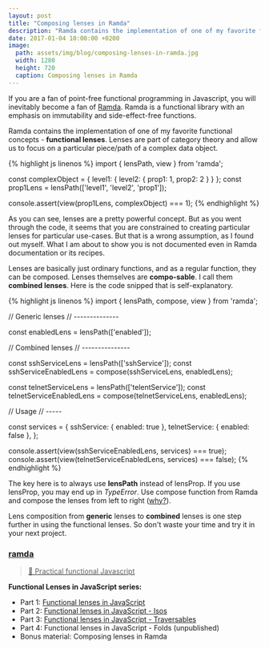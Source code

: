 ```yaml
---
layout: post
title: "Composing lenses in Ramda"
description: "Ramda contains the implementation of one of my favorite functional concepts - functional lenses. Lenses are part of category theory and allow us to focus on a particular piece/path of a complex data object."
date: 2017-01-04 10:00:00 +0200
image:
  path: assets/img/blog/composing-lenses-in-ramda.jpg
  width: 1280
  height: 720
  caption: Composing lenses in Ramda
---
```


<p class="lead">
  If you are a fan of point-free functional programming in Javascript, you will inevitably become a fan of <a href="https://ramdajs.com/">Ramda</a>.
  Ramda is a functional library with an emphasis on immutability and side-effect-free functions.
</p>

Ramda contains the implementation of one of my favorite functional concepts - **functional lenses**.
Lenses are part of category theory and allow us to focus on a particular piece/path of a complex data object.

{% highlight js linenos %}
import { lensPath, view } from 'ramda';

const complexObject = { level1: { level2: { prop1: 1, prop2: 2 } } };
const prop1Lens = lensPath(['level1', 'level2', 'prop1']);

console.assert(view(prop1Lens, complexObject) === 1);
{% endhighlight %}

As you can see, lenses are a pretty powerful concept. But as you went through the code, it seems that you are constrained to creating particular lenses for particular use-cases.
But that is a wrong assumption, as I found out myself. What I am about to show you is not documented even in Ramda documentation or its recipes.

Lenses are basically just ordinary functions, and as a regular function, they can be composed. 
Lenses themselves are **compo-sable**. I call them **combined lenses**. Here is the code snipped that is self-explanatory.

{% highlight js linenos %}
import { lensPath, compose, view } from 'ramda';

// Generic lenses
// --------------

const enabledLens = lensPath(['enabled']);

// Combined lenses
// ---------------

const sshServiceLens = lensPath(['sshService']);
const sshServiceEnabledLens = compose(sshServiceLens, enabledLens);

const telnetServiceLens = lensPath(['telentService']);
const telnetServiceEnabledLens = compose(telnetServiceLens, enabledLens);

// Usage
// -----

const services = {
  sshService: { enabled: true },
  telnetService: { enabled: false },
};

console.assert(view(sshServiceEnabledLens, services) === true);
console.assert(view(telnetServiceEnabledLens, services) === false);
{% endhighlight %}

The key here is to always use **lensPath** instead of lensProp. 
If you use lensProp, you may end up in *TypeError*.
Use compose function from Ramda and compose the lenses from left to right ([why?](http://www.reddit.com/r/haskell/comments/23x3f3/lenses_dont_compose_backwards/)).

Lens composition from **generic** lenses to **combined** lenses is one step further in using the functional lenses. So don't waste your time and try it in your next project.

<div class="list-group mb-3">
  <a href="https://github.com/ramda/ramda" class="list-group-item list-group-item-action">
    <div class="d-flex w-100 justify-content-between">
      <h3 class="h5 mb-1"><i class="fab fa-github"></i> ramda</h3>
    </div>
    <blockquote class="blockquote fs-6 mb-1">
      &#128015; Practical functional Javascript
    </blockquote>
    <script type="application/ld+json">
      {
        "@context": "https://schema.org",
        "@type": "SoftwareSourceCode",
        "author": { "@id": "https://vladimirgorej.com" },
        "name": "ramda",
        "abstract": "Practical functional Javascript",
        "codeRepository": "https://github.com/ramda/ramda"
      }
    </script>
  </a>
</div>

**Functional Lenses in JavaScript series:**

- Part 1: [Functional lenses in JavaScript](https://www.linkedin.com/pulse/functional-lenses-javascript-vladim%C3%ADr-gorej/)
- Part 2: [Functional lenses in JavaScript - Isos](https://www.linkedin.com/pulse/functional-lenses-javascript-isos-vladim%C3%ADr-gorej/)
- Part 3: [Functional lenses in JavaScript - Traversables](https://www.linkedin.com/pulse/functional-lenses-javascript-traversables-vladim%C3%ADr-gorej/)
- Part 4: Functional lenses in JavaScript - Folds (unpublished)
- Bonus material: Composing lenses in Ramda